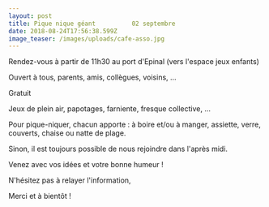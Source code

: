```yaml
---
layout: post
title: Pique nique géant          02 septembre
date: 2018-08-24T17:56:38.599Z
image_teaser: /images/uploads/cafe-asso.jpg
---
```

Rendez-vous à partir de 11h30 au port d'Epinal (vers l'espace jeux enfants)



Ouvert à tous, parents, amis, collègues, voisins, ...

Gratuit

Jeux de plein air, papotages, farniente, fresque collective, ...



Pour pique-niquer, chacun apporte : à boire et/ou à manger, assiette, verre, couverts, chaise ou natte de plage.

Sinon, il est toujours possible de nous rejoindre dans l'après midi.



Venez avec vos idées et votre bonne humeur !



N'hésitez pas à relayer l'information,



Merci et à bientôt !
